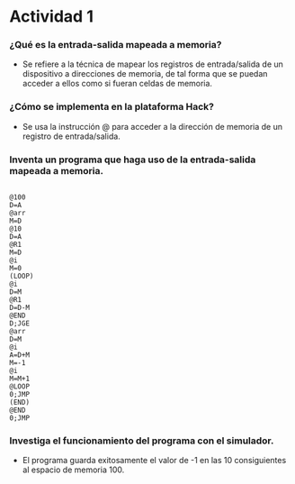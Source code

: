 # Actividad 1

### ¿Qué es la entrada-salida mapeada a memoria?

- Se refiere a la técnica de mapear los registros de entrada/salida de un dispositivo a direcciones
de memoria, de tal forma que se puedan acceder a ellos como si fueran celdas de memoria.

### ¿Cómo se implementa en la plataforma Hack?

- Se usa la instrucción @ para acceder a la dirección de memoria de un registro de entrada/salida.

### Inventa un programa que haga uso de la entrada-salida mapeada a memoria.
```

@100
D=A
@arr
M=D
@10
D=A
@R1
M=D
@i
M=0
(LOOP)
@i
D=M
@R1
D=D-M
@END
D;JGE
@arr 
D=M
@i
A=D+M
M=-1
@i 
M=M+1
@LOOP
0;JMP
(END)
@END
0;JMP

```
### Investiga el funcionamiento del programa con el simulador.

- El programa guarda exitosamente el valor de -1 en las 10 consiguientes al 
espacio de memoria 100.